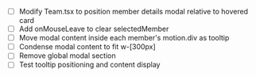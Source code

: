 - [ ] Modify Team.tsx to position member details modal relative to hovered card
- [ ] Add onMouseLeave to clear selectedMember
- [ ] Move modal content inside each member's motion.div as tooltip
- [ ] Condense modal content to fit w-[300px]
- [ ] Remove global modal section
- [ ] Test tooltip positioning and content display
